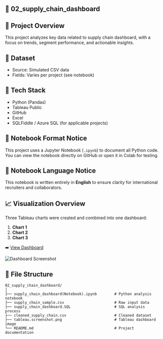 ## 🚚 02_supply_chain_dashboard

## 📌 Project Overview
This project analyzes key data related to supply chain dashboard, with a focus on trends, segment performance, and actionable insights.

## 🧮 Dataset
- Source: Simulated CSV data
- Fields: Varies per project (see notebook)

## 🧰 Tech Stack
- Python (Pandas)
- Tableau Public
- GitHub
- Excel
- SQLFiddle / Azure SQL (for applicable projects)

## 📓 Notebook Format Notice
This project uses a Jupyter Notebook (`.ipynb`) to document all Python code.
You can view the notebook directly on GitHub or open it in Colab for testing.

## 📘 Notebook Language Notice
This notebook is written entirely in **English** to ensure clarity for international recruiters and collaborators.

## 📈 Visualization Overview
Three Tableau charts were created and combined into one dashboard:
1. **Chart 1**
2. **Chart 2**
3. **Chart 3**

➡️ [View Dashboard](https://public.tableau.com/app/profile/zheng.lyu6601/viz/SupplyChainDashboard_17487579608020/SupplyChainDashboard#2)

![Dashboard Screenshot](dashboard.png)

## 📁 File Structure

```
02_supply_chain_dashboard/
│
├── supply_chain_dashboard(Notebook).ipynb        # Python analysis notebook
├── supply_chain_sample.csv                       # Raw input data
├── supply_chain_dashboard.SQL                    # SQL analysis process
├── cleaned_supply_chain.csv                      # Cleaned dataset
├── tableau.screenshot.png                        # Tableau dashboard image
└── README.md                                     # Project documentation
```
